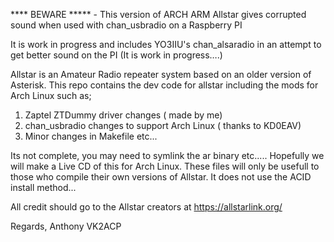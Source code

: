 **** BEWARE ***** - This version of ARCH ARM Allstar gives corrupted sound when used with chan_usbradio on a Raspberry PI

It is work in progress and includes YO3IIU's chan_alsaradio in an attempt to get better sound on the PI (It is work in progress….)

Allstar is an Amateur Radio repeater system based on an older version of Asterisk.
This repo contains the dev code for allstar including the mods for Arch Linux such as;
1. Zaptel ZTDummy driver changes ( made by me)
2. chan_usbradio changes to support Arch Linux ( thanks to KD0EAV)
3. Minor changes in Makefile etc...

Its not complete, you may need to symlink the ar binary etc.....
Hopefully we will make a Live CD of this for Arch Linux.
These files will only be usefull to those who compile their own versions of Allstar.
It does not use the ACID install method...

All credit should go to the Allstar creators at https://allstarlink.org/

Regards, Anthony VK2ACP
